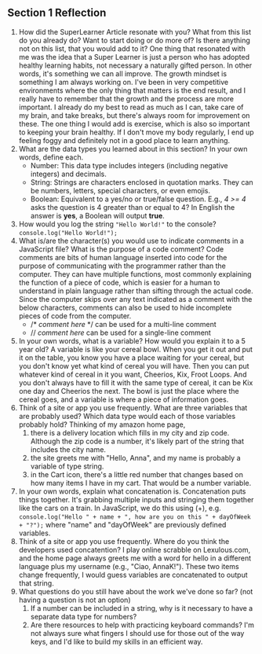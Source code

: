 ## Section 1 Reflection

1. How did the SuperLearner Article resonate with you? What from this list do you already do? Want to start doing or do more of? Is there anything not on this list, that you would add to it?
    One thing that resonated with me was the idea that a Super Learner is just a person who has adopted healthy learning habits, not necessary a naturally gifted person. In other words, it's something we can all improve. The growth mindset is something I am always working on. I've been in very competitive environments where the only thing that matters is the end result, and I really have to remember that the growth and the process are more important. I already do my best to read as much as I can, take care of my brain, and take breaks, but there's always room for improvement on these. The one thing I would add is exercise, which is also so important to keeping your brain healthy. If I don't move my body regularly, I end up feeling foggy and definitely not in a good place to learn anything.
2. What are the data types you learned about in this section? In your own words, define each.
    - Number: This data type includes integers (including negative integers) and decimals.
    - String: Strings are characters enclosed in quotation marks. They can be numbers, letters, special characters, or even emojis.
    - Boolean: Equivalent to a yes/no or true/false question. E.g., *4 >= 4* asks the question is 4 greater than or equal to 4? In English the answer is **yes**, a Boolean will output **true**.
3. How would you log the string `"Hello World!"` to the console?
    `console.log("Hello World!");`
4. What is/are the character(s) you would use to indicate comments in a JavaScript file? What is the purpose of a code comment?
    Code comments are bits of human language inserted into code for the purpose of communicating with the programmer rather than the computer. They can have multiple functions, most commonly explaining the function of a piece of code, which is easier for a human to understand in plain language rather than sifting through the actual code. Since the computer skips over any text indicated as a comment with the below characters, comments can also be used to hide incomplete pieces of code from the computer.
      - /* *comment here* */ can be used for a multi-line comment
      - // *comment here* can be used for a single-line comment
5. In your own words, what is a variable? How would you explain it to a 5 year old?
    A variable is like your cereal bowl. When you get it out and put it on the table, you know you have a place waiting for your cereal, but you don't know yet what kind of cereal you will have. Then you can put whatever kind of cereal in it you want, Cheerios, Kix, Froot Loops. And  you don't always have to fill it with the same type of cereal, it can be Kix one day and Cheerios the next. The bowl is just the place where the cereal goes, and a variable is where a piece of information goes.
6. Think of a site or app you use frequently. What are three variables that are probably used? Which data type would each of those variables probably hold?
    Thinking of my amazon home page,
    1. there is a delivery location which fills in my city and zip code. Although the zip code is a number, it's likely part of the string that includes the city name.
    2. the site greets me with "Hello, Anna", and my name is probably a variable of type string.
    3. in the Cart icon, there's a little red number that changes based on how many items I have in my cart. That would be a number variable.
7. In your own words, explain what concatenation is.
    Concatenation puts things together. It's grabbing multiple inputs and stringing them together like the cars on a train. In JavaScript, we do this using (+), e.g. `console.log("Hello " + name + ", how are you on this " + dayOfWeek + "?");` where "name" and "dayOfWeek" are previously defined variables.
8. Think of a site or app you use frequently. Where do you think the developers used concatention?
    I play online scrabble on Lexulous.com, and the home page always greets me with a word for hello in a different language plus my username (e.g., "Ciao, AnnaK!"). These two items change frequently, I would guess variables are concatenated to output that string.
9. What questions do you still have about the work we've done so far? (not having a question is not an option)
    1. If a number can be included in a string, why is it necessary to have a separate data type for numbers?
    2. Are there resources to help with practicing keyboard commands? I'm not always sure what fingers I should use for those out of the way keys, and I'd like to build my skills in an efficient way.
